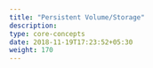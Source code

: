 ```yaml
---
title: "Persistent Volume/Storage"
description:
type: core-concepts
date: 2018-11-19T17:23:52+05:30
weight: 170
---
```

